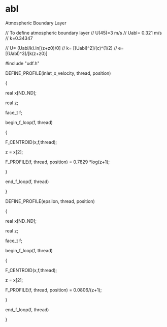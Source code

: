 # abl
Atmospheric Boundary Layer

// To define atmospheric boundary layer 
// U(45)=3 m/s
// Uabl= 0.321 m/s
// k=0.34347

// U= (Uabl/k).ln[(z+z0)/0]
// k= [(Uabl)^2]/(c)^(1/2)
// e= [(Uabl)^3]/[k(z+z0)]

#include "udf.h"


DEFINE_PROFILE(inlet_x_velocity, thread, position)

{

real x[ND_ND];

real z; 

face_t f;

begin_f_loop(f, thread)

{

F_CENTROID(x,f,thread);

z = x[2];

F_PROFILE(f, thread, position) = 0.7829 *log(z+1);

}

end_f_loop(f, thread)

}

DEFINE_PROFILE(epsilon, thread, position)

{

real x[ND_ND];

real z;

face_t f;

begin_f_loop(f, thread)

{


F_CENTROID(x,f,thread);

z = x[2];

F_PROFILE(f, thread, position) = 0.0806/(z+1);

}

end_f_loop(f, thread)

}

